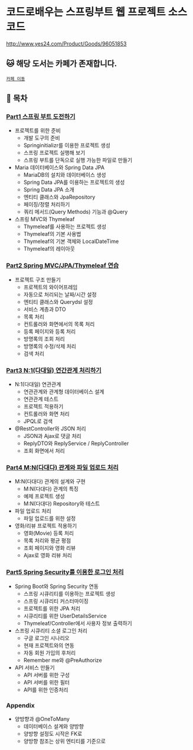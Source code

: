 # 코드로배우는 스프링부트 웹 프로젝트 소스코드
http://www.yes24.com/Product/Goods/96051853

## :cat: 해당 도서는 카페가 존재합니다.
[`카페 이동`](https://cafe.naver.com/gugucoding)

## :blue_book: 목차

### [Part1 스프링 부트 도전하기](https://github.com/JuHyun419/study/tree/master/%EA%B0%95%EC%9D%98%20&%20%EB%8F%84%EC%84%9C/%EC%BD%94%EB%93%9C%EB%A1%9C%20%EB%B0%B0%EC%9A%B0%EB%8A%94%20%EC%8A%A4%ED%94%84%EB%A7%81%EB%B6%80%ED%8A%B8%20%EC%9B%B9%20%ED%94%84%EB%A1%9C%EC%A0%9D%ED%8A%B8/ex2)
  - 프로젝트를 위한 준비
    - 개발 도구의 준비
    - Springinitializr를 이용한 프로젝트 생성
    - 스프링 프로젝트 실행해 보기
    - 스프링 부트를 단독으로 실행 가능한 파일로 만들기
  - Maria 데이터베이스와 Spring Data JPA
    - MariaDB의 설치와 데이터베이스 생성
    - Spring Data JPA를 이용하는 프로젝트의 생성
    - Spring Data JPA 소개
    - 엔티티 클래스와 JpaRepository
    - 페이징/정렬 처리하기
    - 쿼리 메서드(Query Methods) 기능과 @Query
  - 스프링 MVC와 Thymeleaf
    - Thymeleaf를 사용하는 프로젝트 생성
    - Thymeleaf의 기본 사용법
    - Thymeleaf의 기본 객체와 LocalDateTime
    - Thymeleaf의 레이아웃

### [Part2 Spring MVC/JPA/Thymeleaf 연습](https://github.com/JuHyun419/study/tree/master/%EA%B0%95%EC%9D%98%20%26%20%EB%8F%84%EC%84%9C/%EC%BD%94%EB%93%9C%EB%A1%9C%20%EB%B0%B0%EC%9A%B0%EB%8A%94%20%EC%8A%A4%ED%94%84%EB%A7%81%EB%B6%80%ED%8A%B8%20%EC%9B%B9%20%ED%94%84%EB%A1%9C%EC%A0%9D%ED%8A%B8/guestbook)
  - 프로젝트 구조 만들기
    - 프로젝트의 와이어프레임
    - 자동으로 처리되는 날짜/시간 설정
    - 엔티티 클래스와 Querydsl 설정
    - 서비스 계층과 DTO
    - 목록 처리
    - 컨트롤러와 화면에서의 목록 처리
    - 등록 페이지와 등록 처리
    - 방명록의 조회 처리
    - 방명록의 수정/삭제 처리
    - 검색 처리

### [Part3 N:1(다대일) 연간관계 처리하기](https://github.com/JuHyun419/study/tree/master/%EA%B0%95%EC%9D%98%20%26%20%EB%8F%84%EC%84%9C/%EC%BD%94%EB%93%9C%EB%A1%9C%20%EB%B0%B0%EC%9A%B0%EB%8A%94%20%EC%8A%A4%ED%94%84%EB%A7%81%EB%B6%80%ED%8A%B8%20%EC%9B%B9%20%ED%94%84%EB%A1%9C%EC%A0%9D%ED%8A%B8/board)
  - N:1(다대일) 연관관계
    - 연관관계와 관계형 데이터베이스 설계
    - 연관관계 테스트
    - 프로젝트 적용하기
    - 컨트롤러와 화면 처리
    - JPQL로 검색
  - @RestController와 JSON 처리
    - JSON과 Ajax로 댓글 처리
    - ReplyDTO와 ReplyService / ReplyController
    - 조회 화면에서 처리

### [Part4 M:N(다대다) 관계와 파일 업로드 처리](https://github.com/JuHyun419/study/tree/master/%EA%B0%95%EC%9D%98%20%26%20%EB%8F%84%EC%84%9C/%EC%BD%94%EB%93%9C%EB%A1%9C%20%EB%B0%B0%EC%9A%B0%EB%8A%94%20%EC%8A%A4%ED%94%84%EB%A7%81%EB%B6%80%ED%8A%B8%20%EC%9B%B9%20%ED%94%84%EB%A1%9C%EC%A0%9D%ED%8A%B8/mreview)
  - M:N(다대다) 관계의 설계와 구현
    - M:N(다대다) 관계의 특징
    - 예제 프로젝트 생성
    - M:N(다대다) Repository와 테스트    
  - 파일 업로드 처리
    - 파일 업로드를 위한 설정
  - 영화/리뷰 프로젝트 적용하기
    - 영화(Movie) 등록 처리
    - 목록 처리와 평균 평점
    - 조회 페이지와 영화 리뷰
    - Ajax로 영화 리뷰 처리

### [Part5 Spring Security를 이용한 로그인 처리](https://github.com/JuHyun419/study/tree/master/%EA%B0%95%EC%9D%98%20%26%20%EB%8F%84%EC%84%9C/%EC%BD%94%EB%93%9C%EB%A1%9C%20%EB%B0%B0%EC%9A%B0%EB%8A%94%20%EC%8A%A4%ED%94%84%EB%A7%81%EB%B6%80%ED%8A%B8%20%EC%9B%B9%20%ED%94%84%EB%A1%9C%EC%A0%9D%ED%8A%B8/club)
  - Spring Boot와 Spring Security 연동
    - 스프링 시큐리티를 이용하는 프로젝트 생성
    - 스프링 시큐리티 커스터마이징
    - 프로젝트를 위한 JPA 처리
    - 시큐리티를 위한 UserDetailsService
    - Thymeleaf/Controller에서 사용자 정보 출력하기
  - 스프링 시큐리티 소셜 로그인 처리
    - 구글 로그인 시나리오
    - 현재 프로젝트와의 연동
    - 자동 회원 가입의 후처리
    - Remember me와 @PreAuthorize
  - API 서비스 만들기
    - API 서버를 위한 구성
    - API 서버를 위한 필터
    - API를 위한 인증처리

### Appendix
  - 양방향과 @OneToMany
    - 데이터베이스 설계와 양방향
    - 양방향 설정도 시작은 FK로
    - 양방향 참조는 상위 엔티티를 기준으로


